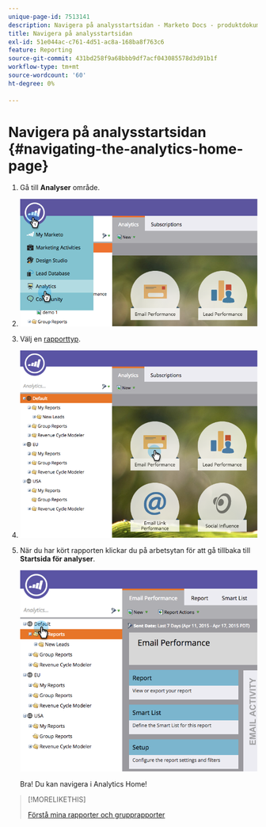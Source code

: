 ```yaml
---
unique-page-id: 7513141
description: Navigera på analysstartsidan - Marketo Docs - produktdokumentation
title: Navigera på analysstartsidan
exl-id: 51e044ac-c761-4d51-ac8a-168ba8f763c6
feature: Reporting
source-git-commit: 431bd258f9a68bbb9df7acf043085578d3d91b1f
workflow-type: tm+mt
source-wordcount: '60'
ht-degree: 0%

---
```


# Navigera på analysstartsidan {#navigating-the-analytics-home-page}

1. Gå till **Analyser** område.

1. ![](assets/image2015-4-27-8-3a38-3a10.png)

1. Välj en [rapporttyp](/help/marketo/product-docs/reporting/basic-reporting/report-types/report-type-overview.md).

1. ![](assets/image2015-4-27-8-3a38-3a22.png)

1. När du har kört rapporten klickar du på arbetsytan för att gå tillbaka till **Startsida för analyser**.

   ![](assets/image2015-4-27-8-3a38-3a34.png)

   Bra! Du kan navigera i Analytics Home!

>[!MORELIKETHIS]
>
>[Förstå mina rapporter och grupprapporter](/help/marketo/product-docs/reporting/basic-reporting/creating-reports/understanding-my-reports-and-group-reports.md)
